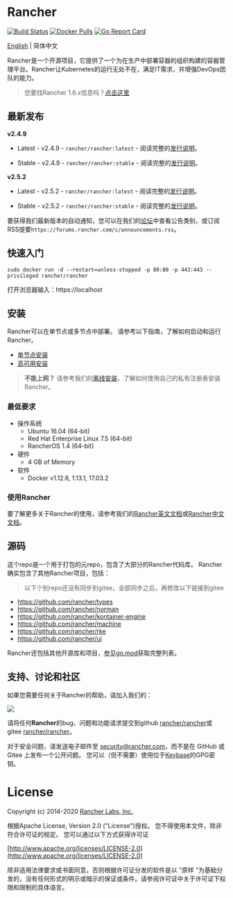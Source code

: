 # Rancher

[![Build Status](https://drone-publish.rancher.io/api/badges/rancher/rancher/status.svg?branch=master)](https://drone-publish.rancher.io/rancher/rancher)
[![Docker Pulls](https://img.shields.io/docker/pulls/rancher/rancher.svg)](https://store.docker.com/community/images/rancher/rancher)
[![Go Report Card](https://goreportcard.com/badge/github.com/rancher/rancher)](https://goreportcard.com/report/github.com/rancher/rancher)

[English](./README.md) | 简体中文

Rancher是一个开源项目，它提供了一个为在生产中部署容器的组织构建的容器管理平台。Rancher让Kubernetes的运行无处不在，满足IT需求，并增强DevOps团队的能力。

> 您要找Rancher 1.6.x信息吗？[点击这里](https://github.com/rancher/rancher/blob/master/README_1_6.md)

## 最新发布

**v2.4.9**

* Latest - v2.4.9 - `rancher/rancher:latest` - 阅读完整的[发行说明](https://github.com/rancher/rancher/releases/tag/v2.4.9)。

* Stable - v2.4.9 - `rancher/rancher:stable` - 阅读完整的[发行说明](https://github.com/rancher/rancher/releases/tag/v2.4.9)。

**v2.5.2**

* Latest - v2.5.2 - `rancher/rancher:latest` - 阅读完整的[发行说明](https://github.com/rancher/rancher/releases/tag/v2.5.2)。

* Stable - v2.5.2 - `rancher/rancher:stable` - 阅读完整的[发行说明](https://github.com/rancher/rancher/releases/tag/v2.5.2)。

要获得我们最新版本的自动通知，您可以在我们的[论坛](http://forums.rancher.com/c/announcements)中查看公告类别，或订阅RSS提要`https://forums.rancher.com/c/announcements.rss`。


## 快速入门

    sudo docker run -d --restart=unless-stopped -p 80:80 -p 443:443 --privileged rancher/rancher

打开浏览器输入：https://localhost

## 安装
Rancher可以在单节点或多节点中部署。 请参考以下指南，了解如何启动和运行Rancher。

* [单节点安装](https://docs.rancher.cn/docs/rancher2/installation/other-installation-methods/single-node-docker/_index/)
* [高可用安装](https://docs.rancher.cn/docs/rancher2/installation/k8s-install/_index/)

> **不能上网？** 请参考我们的[离线安装](https://docs.rancher.cn/docs/rancher2/installation/other-installation-methods/air-gap/_index/)，了解如何使用自己的私有注册表安装Rancher。


### 最低要求

* 操作系统
  * Ubuntu 16.04 (64-bit)
  * Red Hat Enterprise Linux 7.5 (64-bit)
  * RancherOS 1.4 (64-bit)
* 硬件
  * 4 GB of Memory
* 软件
  * Docker v1.12.6, 1.13.1, 17.03.2

### 使用Rancher

要了解更多关于Rancher的使用，请参考我们的[Rancher英文文档](https://rancher.com/docs/rancher/v2.x/en/)或[Rancher中文文档](https://docs.rancher.cn/rancher2/)。

## 源码

这个repo是一个用于打包的元repo，包含了大部分的Rancher代码库。 Rancher确实包含了其他Rancher项目，包括：
> 以下个别repo还没有同步到gitee，全部同步之后，再修改以下链接到gitee

* https://github.com/rancher/types
* https://github.com/rancher/norman
* https://github.com/rancher/kontainer-engine
* https://github.com/rancher/machine
* https://github.com/rancher/rke
* https://github.com/rancher/ui

Rancher还包括其他开源库和项目，[参见go.mod](https://gitee.com/rancher/rancher/blob/master/go.mod)获取完整列表。


## 支持、讨论和社区
如果您需要任何关于Rancher的帮助，请加入我们的：

![](https://tva1.sinaimg.cn/large/0081Kckwgy1gjz8ej3tapj30m808cab4.jpg)


请将任何**Rancher**的bug、问题和功能请求提交到github [rancher/rancher](//github.com/rancher/rancher/issues)或gitee [rancher/rancher](//gitee.com/rancher/rancher/issues)。


对于安全问题，请发送电子邮件至 security@rancher.com，而不是在 GitHub 或Gitee 上发布一个公开问题。 您可以（但不需要）使用位于[Keybase](https://keybase.io/rancher)的GPG密钥。

# License

Copyright (c) 2014-2020 [Rancher Labs, Inc.](http://rancher.com)

根据Apache License, Version 2.0 ("License")授权。
您不得使用本文件，除非符合许可证的规定。
您可以通过以下方式获得许可证

[http://www.apache.org/licenses/LICENSE-2.0](http://www.apache.org/licenses/LICENSE-2.0)

除非适用法律要求或书面同意，否则根据许可证分发的软件是以 "原样 "为基础分发的，没有任何形式的明示或暗示的保证或条件。请参阅许可证中关于许可证下权限和限制的具体语言。
